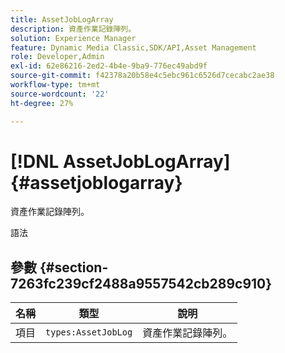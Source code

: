 ```yaml
---
title: AssetJobLogArray
description: 資產作業記錄陣列。
solution: Experience Manager
feature: Dynamic Media Classic,SDK/API,Asset Management
role: Developer,Admin
exl-id: 62e86216-2ed2-4b4e-9ba9-776ec49abd9f
source-git-commit: f42378a20b58e4c5ebc961c6526d7cecabc2ae38
workflow-type: tm+mt
source-wordcount: '22'
ht-degree: 27%

---
```


# [!DNL AssetJobLogArray]{#assetjoblogarray}

資產作業記錄陣列。

語法

## 參數 {#section-7263fc239cf2488a9557542cb289c910}

| 名稱 | 類型 | 說明 |
|---|---|---|
| 項目 | `types:AssetJobLog` | 資產作業記錄陣列。 |
